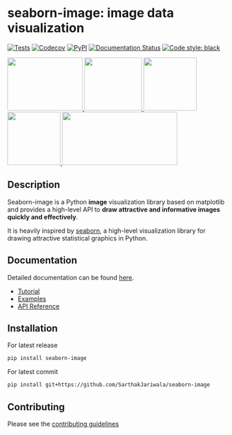 # seaborn-image: image data visualization

[![Tests](https://github.com/SarthakJariwala/seaborn-image/workflows/Tests/badge.svg)](https://github.com/SarthakJariwala/seaborn-image/actions?workflow=Tests)
[![Codecov](https://codecov.io/gh/SarthakJariwala/seaborn-image/branch/master/graph/badge.svg)](https://codecov.io/gh/SarthakJariwala/seaborn-image)
[![PyPI](https://img.shields.io/pypi/v/seaborn-image.svg)](https://pypi.org/project/seaborn-image/)
[![Documentation Status](https://readthedocs.org/projects/seaborn-image/badge/?version=latest)](https://seaborn-image.readthedocs.io/en/latest/?badge=latest)
[![Code style: black](https://img.shields.io/badge/code%20style-black-000000.svg)](https://github.com/psf/black)


<div class="row">

  <a href="https://seaborn-image.readthedocs.io/en/latest/auto_examples/plot_image_hist.html">
  <img src="./images/sphx_glr_plot_image_hist_001.png" height="120" width="170">
  </a>

  <a href="https://seaborn-image.readthedocs.io/en/latest/auto_examples/plot_filter.html">
  <img src="./images/sphx_glr_plot_filter_001.png" height="120" width="130">
  </a>

  <a href="https://seaborn-image.readthedocs.io/en/latest/auto_examples/plot_fft.html">
  <img src="./images/sphx_glr_plot_fft_001.png" height="120" width="120">
  </a>

  <a href="https://seaborn-image.readthedocs.io/en/latest/auto_examples/plot_filtergrid.html">
  <img src="./images/sphx_glr_plot_filtergrid_001.png" height="120" width="120">
  </a>

  <a href="https://seaborn-image.readthedocs.io/en/latest/auto_examples/plot_image_robust.html">
  <img src="./images/sphx_glr_plot_image_robust_001.png" height="120" width="260">
  </a>

</div>


## Description

Seaborn-image is a Python **image** visualization library based on matplotlib
and provides a high-level API to **draw attractive and informative images quickly and effectively**.

It is heavily inspired by [seaborn](https://seaborn.pydata.org/), a high-level visualization library
for drawing attractive statistical graphics in Python.

## Documentation

Detailed documentation can be found [here](https://seaborn-image.readthedocs.io/).

- [Tutorial](https://seaborn-image.readthedocs.io/en/latest/tutorial.html)
- [Examples](https://seaborn-image.readthedocs.io/auto_examples/index.html)
- [API Reference](https://seaborn-image.readthedocs.io/en/latest/reference.html)

## Installation

For latest release
```bash
pip install seaborn-image
```

For latest commit
```bash
pip install git+https://github.com/SarthakJariwala/seaborn-image
```

## Contributing

Please see the [contributing guidelines](https://github.com/SarthakJariwala/seaborn-image/blob/master/CONTRIBUTING.rst)
